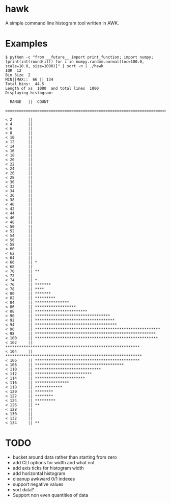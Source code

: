 # hawk

A simple command line histogram tool written in AWK.


# Examples

```
$ python -c "from __future__ import print_function; import numpy; [print(int(round(i))) for i in numpy.random.normal(loc=100.0, scale=10.0, size=1000)]" | sort -n | ./hawk
IQR  12
Bin Size  2
MIN||MAX::  66 || 134
Total bins:  44.5
Length of xs  1000  and total lines  1000
Displaying histogram:

  RANGE   ||  COUNT

=========================================================================

< 2       ||
< 4       ||
< 6       ||
< 8       ||
< 10      ||
< 12      ||
< 14      ||
< 16      ||
< 18      ||
< 20      ||
< 22      ||
< 24      ||
< 26      ||
< 28      ||
< 30      ||
< 32      ||
< 34      ||
< 36      ||
< 38      ||
< 40      ||
< 42      ||
< 44      ||
< 46      ||
< 48      ||
< 50      ||
< 52      ||
< 54      ||
< 56      ||
< 58      ||
< 60      ||
< 62      ||
< 64      ||
< 66      || *
< 68      ||
< 70      || **
< 72      ||
< 74      || *
< 76      || *******
< 78      || ****
< 80      || *******
< 82      || *********
< 84      || ***************
< 86      || ******************
< 88      || ***********************
< 90      || *********************************
< 92      || ***********************************
< 94      || ************************************
< 96      || *******************************************************
< 98      || *****************************************************
< 100     || ******************************************************
< 102     || ***********************************************************
< 104     || ************************************************************
< 106     || **********************************************
< 108     || ***************************************
< 110     || *****************************
< 112     || *************************
< 114     || **********************
< 116     || ***************
< 118     || ************
< 120     || ********
< 122     || ********
< 124     || *********
< 126     || **
< 128     ||
< 130     ||
< 132     ||
< 134     || **

```

# TODO

  * bucket around data rather than starting from zero
  * add CLI options for width and what not
  * add axis ticks for histogram width
  * add horizontal histogram
  * cleanup awkward 0/1 indexes
  * support negative values
  * sort data?
  * Support non even quantities of data
